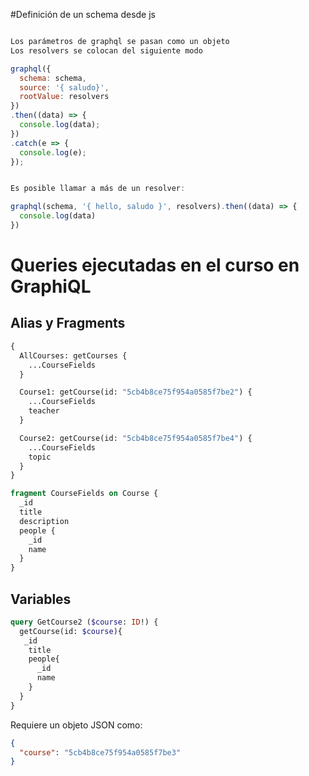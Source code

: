 #Definición de un schema desde js

```js

Los parámetros de graphql se pasan como un objeto
Los resolvers se colocan del siguiente modo

graphql({
  schema: schema,
  source: '{ saludo}',
  rootValue: resolvers
})
.then((data) => {
  console.log(data);
})
.catch(e => {
  console.log(e);
});


Es posible llamar a más de un resolver:

graphql(schema, '{ hello, saludo }', resolvers).then((data) => {
  console.log(data)
})

```

# Queries ejecutadas en el curso en GraphiQL

## Alias y Fragments

```graphql
{
  AllCourses: getCourses {
    ...CourseFields
  }

  Course1: getCourse(id: "5cb4b8ce75f954a0585f7be2") {
    ...CourseFields
    teacher
  }

  Course2: getCourse(id: "5cb4b8ce75f954a0585f7be4") {
    ...CourseFields
    topic
  }
}

fragment CourseFields on Course {
  _id
  title
  description
  people {
    _id
    name
  }
}
```

## Variables

```graphql
query GetCourse2 ($course: ID!) {
  getCourse(id: $course){
   _id
    title
    people{
      _id
      name
    }
  }
}
```
Requiere un objeto JSON como:

```json
{
  "course": "5cb4b8ce75f954a0585f7be3"
}
```
